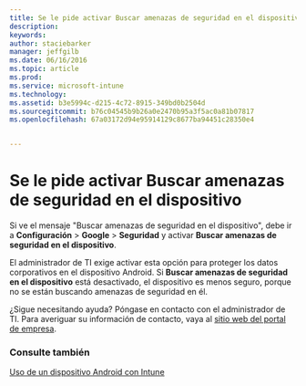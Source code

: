 ```yaml
---
title: Se le pide activar Buscar amenazas de seguridad en el dispositivo | Microsoft Intune
description: 
keywords: 
author: staciebarker
manager: jeffgilb
ms.date: 06/16/2016
ms.topic: article
ms.prod: 
ms.service: microsoft-intune
ms.technology: 
ms.assetid: b3e5994c-d215-4c72-8915-349bd0b2504d
ms.sourcegitcommit: b76c04545b9b26a0e2470b95a3f5ac0a81b07817
ms.openlocfilehash: 67a03172d94e95914129c8677ba94451c28350e4


---
```


# Se le pide activar Buscar amenazas de seguridad en el dispositivo

 Si ve el mensaje "Buscar amenazas de seguridad en el dispositivo", debe ir a **Configuración** > **Google** > **Seguridad** y activar **Buscar amenazas de seguridad en el dispositivo**. 

El administrador de TI exige activar esta opción para proteger los datos corporativos en el dispositivo Android. Si **Buscar amenazas de seguridad en el dispositivo** está desactivado, el dispositivo es menos seguro, porque no se están buscando amenazas de seguridad en él.

¿Sigue necesitando ayuda? Póngase en contacto con el administrador de TI. Para averiguar su información de contacto, vaya al [sitio web del portal de empresa](http://portal.manage.microsoft.com).

### Consulte también
[Uso de un dispositivo Android con Intune](using-your-android-device-with-intune.md)



<!--HONumber=Jun16_HO3-->


